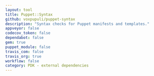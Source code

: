 ```yaml
---
layout: tool
title: Puppet::Syntax
github: voxpupuli/puppet-syntax
description: "Syntax checks for Puppet manifests and templates."
appveyor: false
codecov_token: false
dependabot: false
gem: true
puppet_module: false
travis_com: false
travis_org: true
workflow: false
category: PDK - external dependencies
---
```

